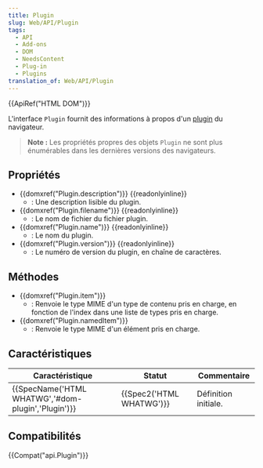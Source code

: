 ```yaml
---
title: Plugin
slug: Web/API/Plugin
tags:
  - API
  - Add-ons
  - DOM
  - NeedsContent
  - Plug-in
  - Plugins
translation_of: Web/API/Plugin
---
```

{{ApiRef("HTML DOM")}}

L'interface `Plugin` fournit des informations à propos d'un [plugin](/fr/docs/Mozilla/Add-ons/Plugins) du navigateur.

> **Note :** Les propriétés propres des objets `Plugin` ne sont plus énumérables dans les dernières versions des navigateurs.

## Propriétés

- {{domxref("Plugin.description")}} {{readonlyinline}}
  - : Une description lisible du plugin.
- {{domxref("Plugin.filename")}} {{readonlyinline}}
  - : Le nom de fichier du fichier plugin.
- {{domxref("Plugin.name")}} {{readonlyinline}}
  - : Le nom du plugin.
- {{domxref("Plugin.version")}} {{readonlyinline}}
  - : Le numéro de version du plugin, en chaîne de caractères.

## Méthodes

- {{domxref("Plugin.item")}}
  - : Renvoie le type MIME d'un type de contenu pris en charge, en fonction de l'index dans une liste de types pris en charge.
- {{domxref("Plugin.namedItem")}}
  - : Renvoie le type MIME d'un élément pris en charge.

## Caractéristiques

| Caractéristique                                                      | Statut                           | Commentaire          |
| -------------------------------------------------------------------- | -------------------------------- | -------------------- |
| {{SpecName('HTML WHATWG','#dom-plugin','Plugin')}} | {{Spec2('HTML WHATWG')}} | Définition initiale. |

## Compatibilités

{{Compat("api.Plugin")}}
